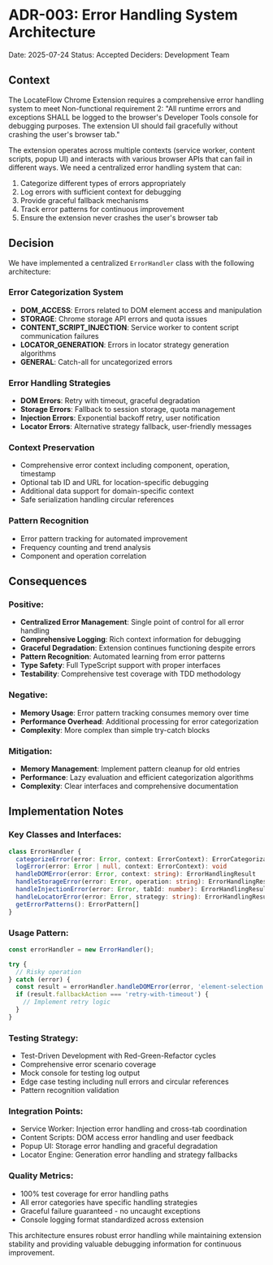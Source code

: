 # ADR-003: Error Handling System Architecture

Date: 2025-07-24
Status: Accepted
Deciders: Development Team

## Context

The LocateFlow Chrome Extension requires a comprehensive error handling system to meet Non-functional requirement 2: "All runtime errors and exceptions SHALL be logged to the browser's Developer Tools console for debugging purposes. The extension UI should fail gracefully without crashing the user's browser tab."

The extension operates across multiple contexts (service worker, content scripts, popup UI) and interacts with various browser APIs that can fail in different ways. We need a centralized error handling system that can:

1. Categorize different types of errors appropriately
2. Log errors with sufficient context for debugging
3. Provide graceful fallback mechanisms
4. Track error patterns for continuous improvement
5. Ensure the extension never crashes the user's browser tab

## Decision

We have implemented a centralized `ErrorHandler` class with the following architecture:

### Error Categorization System
- **DOM_ACCESS**: Errors related to DOM element access and manipulation
- **STORAGE**: Chrome storage API errors and quota issues
- **CONTENT_SCRIPT_INJECTION**: Service worker to content script communication failures
- **LOCATOR_GENERATION**: Errors in locator strategy generation algorithms
- **GENERAL**: Catch-all for uncategorized errors

### Error Handling Strategies
- **DOM Errors**: Retry with timeout, graceful degradation
- **Storage Errors**: Fallback to session storage, quota management
- **Injection Errors**: Exponential backoff retry, user notification
- **Locator Errors**: Alternative strategy fallback, user-friendly messages

### Context Preservation
- Comprehensive error context including component, operation, timestamp
- Optional tab ID and URL for location-specific debugging
- Additional data support for domain-specific context
- Safe serialization handling circular references

### Pattern Recognition
- Error pattern tracking for automated improvement
- Frequency counting and trend analysis
- Component and operation correlation

## Consequences

### Positive:
- **Centralized Error Management**: Single point of control for all error handling
- **Comprehensive Logging**: Rich context information for debugging
- **Graceful Degradation**: Extension continues functioning despite errors
- **Pattern Recognition**: Automated learning from error patterns
- **Type Safety**: Full TypeScript support with proper interfaces
- **Testability**: Comprehensive test coverage with TDD methodology

### Negative:
- **Memory Usage**: Error pattern tracking consumes memory over time
- **Performance Overhead**: Additional processing for error categorization
- **Complexity**: More complex than simple try-catch blocks

### Mitigation:
- **Memory Management**: Implement pattern cleanup for old entries
- **Performance**: Lazy evaluation and efficient categorization algorithms
- **Complexity**: Clear interfaces and comprehensive documentation

## Implementation Notes

### Key Classes and Interfaces:
```typescript
class ErrorHandler {
  categorizeError(error: Error, context: ErrorContext): ErrorCategorization
  logError(error: Error | null, context: ErrorContext): void
  handleDOMError(error: Error, context: string): ErrorHandlingResult
  handleStorageError(error: Error, operation: string): ErrorHandlingResult
  handleInjectionError(error: Error, tabId: number): ErrorHandlingResult
  handleLocatorError(error: Error, strategy: string): ErrorHandlingResult
  getErrorPatterns(): ErrorPattern[]
}
```

### Usage Pattern:
```typescript
const errorHandler = new ErrorHandler();

try {
  // Risky operation
} catch (error) {
  const result = errorHandler.handleDOMError(error, 'element-selection');
  if (result.fallbackAction === 'retry-with-timeout') {
    // Implement retry logic
  }
}
```

### Testing Strategy:
- Test-Driven Development with Red-Green-Refactor cycles
- Comprehensive error scenario coverage
- Mock console for testing log output
- Edge case testing including null errors and circular references
- Pattern recognition validation

### Integration Points:
- Service Worker: Injection error handling and cross-tab coordination
- Content Scripts: DOM access error handling and user feedback
- Popup UI: Storage error handling and graceful degradation
- Locator Engine: Generation error handling and strategy fallbacks

### Quality Metrics:
- 100% test coverage for error handling paths
- All error categories have specific handling strategies
- Graceful failure guaranteed - no uncaught exceptions
- Console logging format standardized across extension

This architecture ensures robust error handling while maintaining extension stability and providing valuable debugging information for continuous improvement.